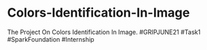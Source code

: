 # Colors-Identification-In-Image
The Project On Colors Identification In Image. #GRIPJUNE21 #Task1 #SparkFoundation #Internship
